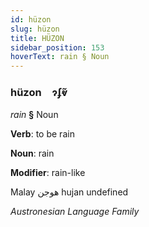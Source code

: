```yaml
---
id: hüzon
slug: hüzon
title: HÜZON
sidebar_position: 153
hoverText: rain § Noun
---
```


### hüzon&emsp;<span kind="abugida">ɂʄⱴ̃</span>

*rain* **§** Noun

**Verb**: to be rain

**Noun**: rain

**Modifier**: rain-like

Malay هوجن hujan undefined

*Austronesian Language Family*